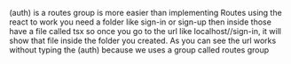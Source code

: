 (auth)
is a routes group is more easier than implementing Routes using the react
to work you need a folder like sign-in or sign-up then inside those have a file called tsx
so once you go to the url like localhost//sign-in, it will show that file inside the folder you created. As  you can see the url works without typing the (auth) because we uses a group called routes group